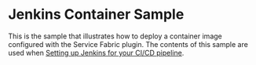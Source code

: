 # Jenkins Container Sample

This is the sample that illustrates how to deploy a container image configured with the Service Fabric plugin. The contents of this sample are used when [Setting up Jenkins for your CI/CD pipeline](https://docs.microsoft.com/en-us/azure/service-fabric/service-fabric-cicd-your-linux-applications-with-jenkins#set-up-jenkins-inside-a-service-fabric-cluster).